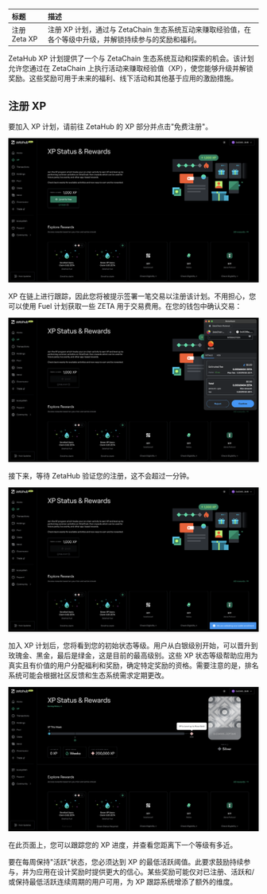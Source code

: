 | 标题 | 描述 |
| :- | :- |
| 注册 Zeta XP | 注册 XP 计划，通过与 ZetaChain 生态系统互动来赚取经验值，在各个等级中升级，并解锁持续参与的奖励和福利。 |

ZetaHub XP 计划提供了一个与 ZetaChain 生态系统互动和探索的机会。该计划允许您通过在 ZetaChain 上执行活动来赚取经验值（XP），使您能够升级并解锁奖励。这些奖励可用于未来的福利、线下活动和其他基于应用的激励措施。

## 注册 XP

要加入 XP 计划，请前往 ZetaHub 的 XP 部分并点击"免费注册"。

![XP 仪表板](/docs/images/Use/ZetaHub/xp-enroll-1.png)

XP 在链上进行跟踪，因此您将被提示签署一笔交易以注册该计划。不用担心，您可以使用 Fuel 计划获取一些 ZETA 用于交易费用。在您的钱包中确认交易：

![XP 仪表板](/docs/images/Use/ZetaHub/xp-enroll-2.png)

接下来，等待 ZetaHub 验证您的注册，这不会超过一分钟。

![XP 仪表板](/docs/images/Use/ZetaHub/xp-enroll-3.png)

加入 XP 计划后，您将看到您的初始状态等级。用户从白银级别开始，可以晋升到玫瑰金、黑金，最后是绿金，这是目前的最高级别。这些 XP 状态等级帮助应用为真实且有价值的用户分配福利和奖励，确定特定奖励的资格。需要注意的是，排名系统可能会根据社区反馈和生态系统需求定期更改。

![XP 仪表板](/docs/images/Use/ZetaHub/xp-enroll-4.png)

在此页面上，您可以跟踪您的 XP 进度，并查看您距离下一个等级有多近。

要在每周保持"活跃"状态，您必须达到 XP 的最低活跃阈值。此要求鼓励持续参与，并为应用在设计奖励时提供更大的信心。某些奖励可能仅对已注册、活跃和/或保持最低活跃连续周期的用户可用，为 XP 跟踪系统增添了额外的维度。
